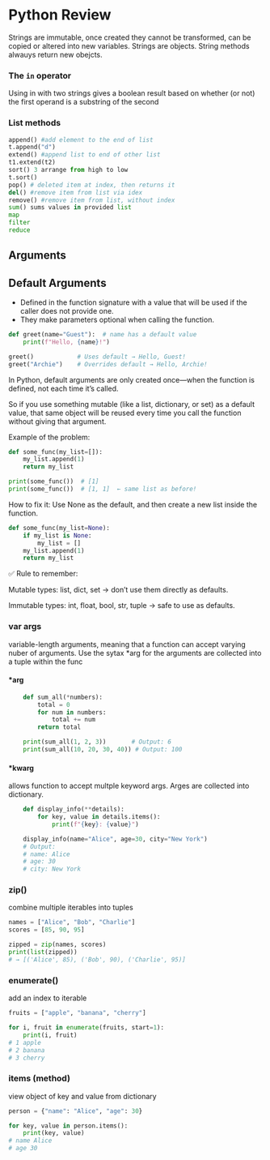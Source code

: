# Python Review
Strings are immutable, once created they cannot be transformed, can be copied or altered into new variables.
Strings are objects. String methods alwauys return new obejcts.
### The `in` operator
Using in with two strings gives a boolean result based on whether (or not) the first operand is a substring of the second
### List methods
```python 
append() #add element to the end of list
t.append("d")
extend() #append list to end of other list
t1.extend(t2)
sort() 3 arrange from high to low
t.sort()
pop() # deleted item at index, then returns it
del() #remove item from list via idex
remove() #remove item from list, without index
sum() sums values in provided list
map
filter
reduce
```
## Arguments
## Default Arguments
- Defined in the function signature with a value that will be used if the caller does not provide one.
- They make parameters optional when calling the function.
```py
def greet(name="Guest"):  # name has a default value
    print(f"Hello, {name}!")

greet()            # Uses default → Hello, Guest!
greet("Archie")    # Overrides default → Hello, Archie!
```
In Python, default arguments are only created once—when the function is defined, not each time it’s called.

So if you use something mutable (like a list, dictionary, or set) as a default value, that same object will be reused every time you call the function without giving that argument.

Example of the problem:
```py
def some_func(my_list=[]):
    my_list.append(1)
    return my_list

print(some_func())  # [1]
print(some_func())  # [1, 1]  ← same list as before!
```

How to fix it:
Use None as the default, and then create a new list inside the function.
```py
def some_func(my_list=None):
    if my_list is None:
        my_list = []
    my_list.append(1)
    return my_list
```

✅ Rule to remember:

Mutable types: list, dict, set → don’t use them directly as defaults.

Immutable types: int, float, bool, str, tuple → safe to use as defaults.
### var args
variable-length arguments, meaning that a function can accept varying nuber of arguments. Use the sytax *arg for 
the arguments are collected into a tuple within the func
#### *arg

```python
    def sum_all(*numbers):
        total = 0
        for num in numbers:
            total += num
        return total

    print(sum_all(1, 2, 3))       # Output: 6
    print(sum_all(10, 20, 30, 40)) # Output: 100
```
#### *kwarg
allows function to accept multple keyword args. Arges are collected into dictionary.
```python
    def display_info(**details):
        for key, value in details.items():
            print(f"{key}: {value}")

    display_info(name="Alice", age=30, city="New York")
    # Output:
    # name: Alice
    # age: 30
    # city: New York
```
### zip()
combine multiple iterables into tuples
```python
names = ["Alice", "Bob", "Charlie"]
scores = [85, 90, 95]

zipped = zip(names, scores)
print(list(zipped))  
# → [('Alice', 85), ('Bob', 90), ('Charlie', 95)]
```
### enumerate()
add an index to  iterable
```python
fruits = ["apple", "banana", "cherry"]

for i, fruit in enumerate(fruits, start=1):
    print(i, fruit)
# 1 apple
# 2 banana
# 3 cherry
```
### items (method)
view object of key and value from dictionary
```py
person = {"name": "Alice", "age": 30}

for key, value in person.items():
    print(key, value)
# name Alice
# age 30
```
